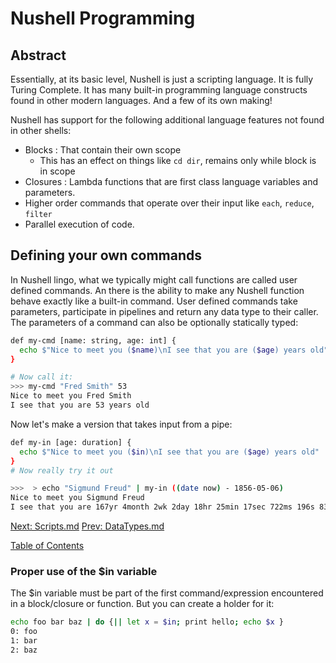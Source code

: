 # Nushell Programming

## Abstract

Essentially, at its basic level, Nushell is just a scripting language.
It is fully Turing Complete. It has many built-in programming language
constructs found in other modern languages. And a few of its own making!

Nushell has support for the following additional language features not found
in other shells:

- Blocks : That contain their own scope
  * This has an effect on things like `cd dir`, remains only while block is in scope
- Closures : Lambda functions that are first class language variables and parameters.
- Higher order commands that operate over their input like `each`, `reduce`, `filter`
- Parallel execution of code.


## Defining your own commands

In Nushell lingo, what we typically might call functions are called user
defined commands. An there is the ability to make any Nushell function
behave exactly like a built-in command. User defined commands take parameters,
participate in pipelines and return any data type to their caller.
The parameters of a command can also be optionally statically typed:

```sh
def my-cmd [name: string, age: int] {
  echo $"Nice to meet you ($name)\nI see that you are ($age) years old"
}

# Now call it:
>>> my-cmd "Fred Smith" 53
Nice to meet you Fred Smith
I see that you are 53 years old
```


Now let's make a version that takes input from a pipe:

```sh
def my-in [age: duration] {
  echo $"Nice to meet you ($in)\nI see that you are ($age) years old"
}
# Now really try it out

>>>  > echo "Sigmund Freud" | my-in ((date now) - 1856-05-06)
Nice to meet you Sigmund Freud
I see that you are 167yr 4month 2wk 2day 18hr 25min 17sec 722ms 196s 836ns years old
```
[Next: Scripts.md](007_Scripts.md) [Prev: DataTypes.md](005_DataTypes.md)


[Table of Contents](toc.md)


### Proper use of the $in variable

The $in variable must be part of the  first command/expression encountered
in a block/closure or function.
But you can create a holder for it:

```sh
echo foo bar baz | do {|| let x = $in; print hello; echo $x }
0: foo
1: bar
2: baz
```
